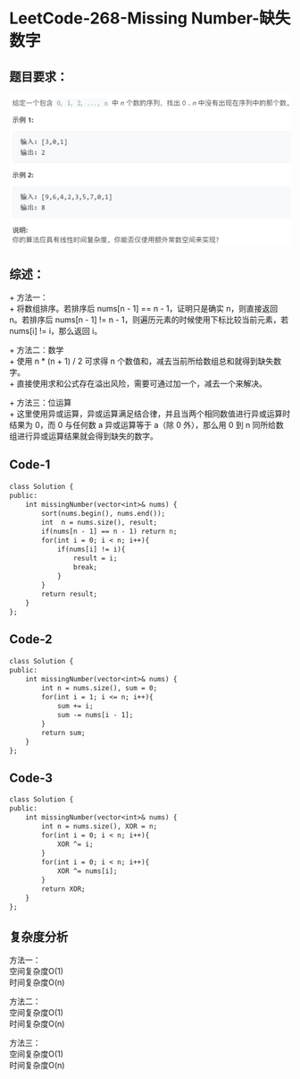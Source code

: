 # LeetCode-268-Missing Number-缺失数字

## 题目要求：
![avatar](https://github.com/JakeChanFangZiyuan20/MyLeetCode/blob/master/img/268.png)

## 综述：  
\+ 方法一：  
\+ 将数组排序。若排序后 nums[n - 1] == n - 1，证明只是确实 n，则直接返回 n。若排序后 nums[n - 1] != n - 1，则遍历元素的时候使用下标比较当前元素，若nums[i] != i，那么返回 i。  

\+ 方法二：数学  
\+ 使用 n * (n + 1) / 2 可求得 n 个数值和，减去当前所给数组总和就得到缺失数字。  
\+ 直接使用求和公式存在溢出风险，需要可通过加一个，减去一个来解决。  

\+ 方法三：位运算  
\+ 这里使用异或运算，异或运算满足结合律，并且当两个相同数值进行异或运算时结果为 0，而 0 与任何数 a 异或运算等于 a（除 0 外），那么用 0 到 n 同所给数组进行异或运算结果就会得到缺失的数字。

## Code-1
```
class Solution {
public:
    int missingNumber(vector<int>& nums) {
        sort(nums.begin(), nums.end());
        int  n = nums.size(), result;
        if(nums[n - 1] == n - 1) return n;
        for(int i = 0; i < n; i++){
            if(nums[i] != i){
                result = i;
                break;
            }
        }
        return result;
    }
};
```

## Code-2
```
class Solution {
public:
    int missingNumber(vector<int>& nums) {
        int n = nums.size(), sum = 0;
        for(int i = 1; i <= n; i++){
            sum += i;
            sum -= nums[i - 1];
        }
        return sum;
    }
};
```

## Code-3
```
class Solution {
public:
    int missingNumber(vector<int>& nums) {
        int n = nums.size(), XOR = n;
        for(int i = 0; i < n; i++){
            XOR ^= i;
        }
        for(int i = 0; i < n; i++){
            XOR ^= nums[i];
        }
        return XOR;
    }
};
```

## 复杂度分析
方法一：  
空间复杂度O(1)  
时间复杂度O(n)  

方法二：  
空间复杂度O(1)  
时间复杂度O(n)  

方法三：  
空间复杂度O(1)  
时间复杂度O(n)  
